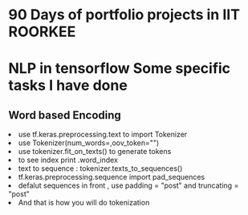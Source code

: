 <h1>90 Days of portfolio projects in IIT ROORKEE</h1>
<h1> NLP in tensorflow Some specific tasks I have done</h1>
<h2>Word based Encoding</h2>
<li>use tf.keras.preprocessing.text to import Tokenizer</li>
<li> use Tokenizer(num_words=,oov_token="")</li>
<li>use tokenizer.fit_on_texts() to generate tokens </li>
<li> to see index print .word_index </li>
<li> text to sequence : tokenizer.texts_to_sequences()</li>
<li>tf.keras.preprocessing.sequence import pad_sequences </li>
<li> defalut sequences in front , use padding = "post" and truncating = "post"</li>
<li> And that is how you will do tokenization</li>
